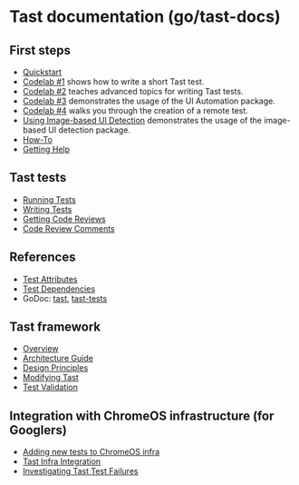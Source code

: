 # Tast documentation (go/tast-docs)

## First steps

*   [Quickstart](quickstart.md)
*   [Codelab #1](codelab_1.md) shows how to write a short Tast test.
*   [Codelab #2](codelab_2.md) teaches advanced topics for writing Tast tests.
*   [Codelab #3](codelab_3.md) demonstrates the usage of the UI Automation package.
*   [Codelab #4](codelab_4.md) walks you through the creation of a remote test.
*   [Using Image-based UI Detection](using_uidetection.md) demonstrates the
    usage of the image-based UI detection package.
*   [How-To](howto.md)
*   [Getting Help](getting_help.md)

## Tast tests

*   [Running Tests](running_tests.md)
*   [Writing Tests](writing_tests.md)
*   [Getting Code Reviews](code_reviews.md)
*   [Code Review Comments](code_review_comments.md)

## References

*   [Test Attributes](test_attributes.md)
*   [Test Dependencies](test_dependencies.md)
*   GoDoc:
    [tast](https://godoc.org/chromium.googlesource.com/chromiumos/platform/tast.git/src),
    [tast-tests](https://godoc.org/chromium.googlesource.com/chromiumos/platform/tast-tests.git/src)

## Tast framework

*   [Overview](overview.md)
*   [Architecture Guide](ARCHITECTURE.md)
*   [Design Principles](design_principles.md)
*   [Modifying Tast](modifying_tast.md)
*   [Test Validation](test_validation.md)

## Integration with ChromeOS infrastructure (for Googlers)

*   [Adding new tests to ChromeOS infra](http://go/tast-add-test)
*   [Tast Infra Integration](http://go/tast-infra)
*   [Investigating Tast Test Failures](http://go/tast-failures)
